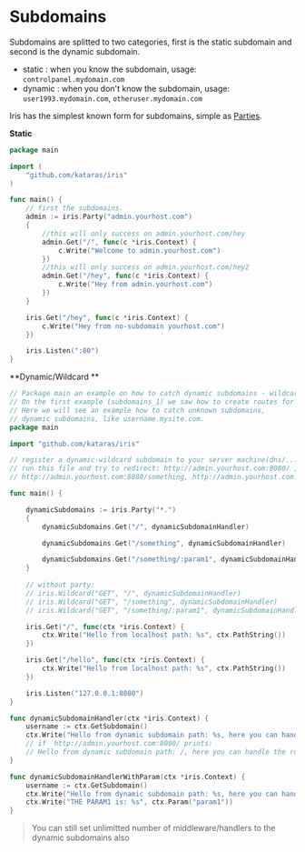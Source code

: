 # Subdomains


Subdomains are splitted to two categories, first is the static subdomain and second is the dynamic subdomain.

- static : when you know the subdomain, usage: `controlpanel.mydomain.com` 
- dynamic : when you don't know the subdomain, usage: `user1993.mydomain.com`, `otheruser.mydomain.com` 

Iris has the simplest known form for subdomains, simple as [Parties](party.md).

**Static**
```go
package main

import (
	"github.com/kataras/iris"
)

func main() {
	// first the subdomains.
	admin := iris.Party("admin.yourhost.com")
	{
		//this will only success on admin.yourhost.com/hey
		admin.Get("/", func(c *iris.Context) {
			c.Write("Welcome to admin.yourhost.com")
		})
		//this will only success on admin.yourhost.com/hey2
		admin.Get("/hey", func(c *iris.Context) {
			c.Write("Hey from admin.yourhost.com")
		})
	}

	iris.Get("/hey", func(c *iris.Context) {
		c.Write("Hey from no-subdomain yourhost.com")
	})

	iris.Listen(":80")
}


```

**Dynamic/Wildcard **

```go
// Package main an example on how to catch dynamic subdomains - wildcard.
// On the first example (subdomains_1) we saw how to create routes for static subdomains, subdomains you know that you will have.
// Here we will see an example how to catch unknown subdomains, 
// dynamic subdomains, like username.mysite.com.
package main

import "github.com/kataras/iris"

// register a dynamic-wildcard subdomain to your server machine(dns/...) first.
// run this file and try to redirect: http://admin.yourhost.com:8080/ ,
// http://admin.yourhost.com:8080/something, http://admin.yourhost.com:8080/something/sadsadsa

func main() {

	dynamicSubdomains := iris.Party("*.")
	{
		dynamicSubdomains.Get("/", dynamicSubdomainHandler)

		dynamicSubdomains.Get("/something", dynamicSubdomainHandler)

		dynamicSubdomains.Get("/something/:param1", dynamicSubdomainHandlerWithParam)
	}
    
	// without party:
	// iris.Wildcard("GET", "/", dynamicSubdomainHandler)
	// iris.Wildcard("GET", "/something", dynamicSubdomainHandler)
	// iris.Wildcard("GET", "/something/:param1", dynamicSubdomainHandlerWithParam)

	iris.Get("/", func(ctx *iris.Context) {
		ctx.Write("Hello from localhost path: %s", ctx.PathString())
	})

	iris.Get("/hello", func(ctx *iris.Context) {
		ctx.Write("Hello from localhost path: %s", ctx.PathString())
	})

	iris.Listen("127.0.0.1:8080")
}

func dynamicSubdomainHandler(ctx *iris.Context) {
	username := ctx.GetSubdomain()
	ctx.Write("Hello from dynamic subdomain path: %s, here you can handle the route for dynamic subdomains, handle the user: %s", ctx.PathString(), username)
	// if  http://admin.yourhost.com:8080/ prints:
	// Hello from dynamic subdomain path: /, here you can handle the route for dynamic subdomains, handle the user: admin
}

func dynamicSubdomainHandlerWithParam(ctx *iris.Context) {
	username := ctx.GetSubdomain()
	ctx.Write("Hello from dynamic subdomain path: %s, here you can handle the route for dynamic subdomains, handle the user: %s", ctx.PathString(), username)
	ctx.Write("THE PARAM1 is: %s", ctx.Param("param1"))
}


```

> You can still set unlimitted number of middleware/handlers to the dynamic subdomains also
